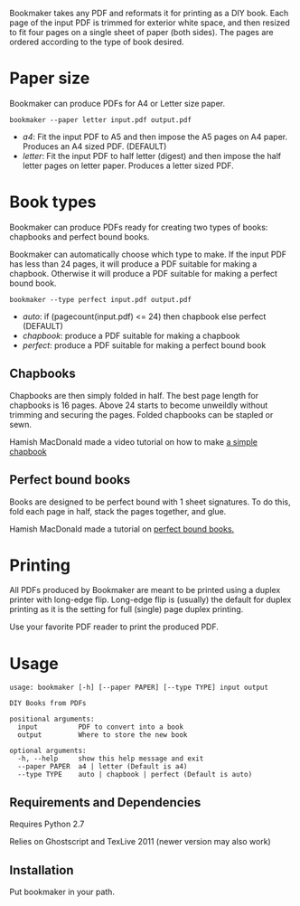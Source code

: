 Bookmaker takes any PDF and reformats it for printing as a DIY book. Each page of the input PDF is trimmed for exterior white space, and then resized to fit four pages on a single sheet of paper (both sides). The pages are ordered according to the type of book desired.

# Paper size

Bookmaker can produce PDFs for A4 or Letter size paper.

    bookmaker --paper letter input.pdf output.pdf

- *a4*: Fit the input PDF to A5 and then impose the A5 pages on A4 paper. Produces an A4 sized PDF. (DEFAULT)
- *letter*: Fit the input PDF to half letter (digest) and then impose the half letter pages on letter paper. Produces a letter sized PDF.

# Book types

Bookmaker can produce PDFs ready for creating two types of books: chapbooks and perfect bound books.

Bookmaker can automatically choose which type to make. If the input PDF has less than 24 pages, it will produce a PDF suitable for making a chapbook. Otherwise it will produce a PDF suitable for making a perfect bound book.

    bookmaker --type perfect input.pdf output.pdf

- *auto*: if (pagecount(input.pdf) <= 24) then chapbook else perfect (DEFAULT)
- *chapbook*: produce a PDF suitable for making a chapbook
- *perfect*: produce a PDF suitable for making a perfect bound book

## Chapbooks

Chapbooks are then simply folded in half. The best page length for chapbooks is 16 pages. Above 24 starts to become unweildly without trimming and securing the pages. Folded chapbooks can be stapled or sewn.

Hamish MacDonald made a video tutorial on how to make [a simple chapbook](http://www.hamishmacdonald.com/books/books/DIYbook_ep16.php)

## Perfect bound books

Books are designed to be perfect bound with 1 sheet signatures. To do this, fold each page in half, stack the pages together, and glue.

Hamish MacDonald made a tutorial on [perfect bound books.](http://www.hamishmacdonald.com/books/books/DIYbook_ep17.php)

# Printing

All PDFs produced by Bookmaker are meant to be printed using a duplex printer with long-edge flip. Long-edge flip is (usually) the default for duplex printing as it is the setting for full (single) page duplex printing.

Use your favorite PDF reader to print the produced PDF.

# Usage

```
usage: bookmaker [-h] [--paper PAPER] [--type TYPE] input output

DIY Books from PDFs

positional arguments:
  input          PDF to convert into a book
  output         Where to store the new book

optional arguments:
  -h, --help     show this help message and exit
  --paper PAPER  a4 | letter (Default is a4)
  --type TYPE    auto | chapbook | perfect (Default is auto)
```

## Requirements and Dependencies

Requires Python 2.7

Relies on Ghostscript and TexLive 2011 (newer version may also work)

## Installation

Put bookmaker in your path.
